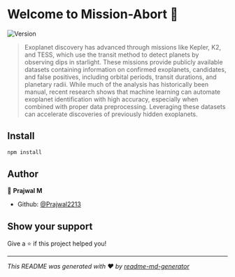 # Welcome to Mission-Abort 👋
![Version](https://img.shields.io/badge/version-0.0.0-blue.svg?cacheSeconds=2592000)

> Exoplanet discovery has advanced through missions like Kepler, K2, and TESS, which use the transit method to detect planets by observing dips in starlight. These missions provide publicly available datasets containing information on confirmed exoplanets, candidates, and false positives, including orbital periods, transit durations, and planetary radii. While much of the analysis has historically been manual, recent research shows that machine learning can automate exoplanet identification with high accuracy, especially when combined with proper data preprocessing. Leveraging these datasets can accelerate discoveries of previously hidden exoplanets.

## Install

```sh
npm install
```

## Author

👤 **Prajwal M**

* Github: [@Prajwal2213](https://github.com/Prajwal2213)

## Show your support

Give a ⭐️ if this project helped you!


***
_This README was generated with ❤️ by [readme-md-generator](https://github.com/kefranabg/readme-md-generator)_